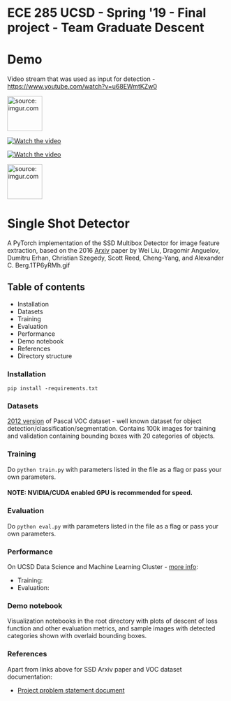 # ECE 285 UCSD - Spring '19 - Final project - Team Graduate Descent

# Demo
Video stream that was used as input for detection - https://www.youtube.com/watch?v=u68EWmtKZw0 

<a href="https://imgur.com/1TP6yRM"><img src="https://i.imgur.com/1TP6yRMh.gif" title="source: imgur.com"  width="80" height="80" /></a>

[![Watch the video](https://i.imgur.com/1TP6yRMh.gif)](https://imgur.com/GJDkbfu.gif)


[![Watch the video](https://imgur.com/vrdP6Qa.gif)](https://imgur.com/9hJaIPe)



[<a href="https://imgur.com/vrdP6Qa"><img src="https://imgur.com/vrdP6Qa.gif" title="source: imgur.com"  width="80" height="80" /></a>](https://imgur.com/9hJaIPe)

# Single Shot Detector 
A PyTorch implementation of the SSD Multibox Detector for image feature extraction, based on the 2016 [Arxiv](http://arxiv.org/abs/1512.02325) paper by Wei Liu, Dragomir Anguelov, Dumitru Erhan, Christian Szegedy, Scott Reed, Cheng-Yang, and Alexander C. Berg.1TP6yRMh.gif
## Table of contents
- Installation
- Datasets
- Training
- Evaluation
- Performance
- Demo notebook
- References
- Directory structure
### Installation
```pip install -requirements.txt```
### Datasets
[2012 version](http://host.robots.ox.ac.uk/pascal/VOC/voc2012/) of Pascal VOC dataset - well known dataset for object detection/classification/segmentation. Contains 100k images for training and validation containing bounding boxes with 20 categories of objects.
### Training
Do ```python train.py``` with parameters listed in the file as a flag or pass your own parameters.
#### NOTE: NVIDIA/CUDA enabled GPU is recommended for speed.
### Evaluation
Do ```python eval.py``` with parameters listed in the file as a flag or pass your own parameters.
### Performance <br>
On UCSD Data Science and Machine Learning Cluster - [more info](https://datahub.ucsd.edu/hub/login):
- Training:
- Evaluation:
### Demo notebook
Visualization notebooks in the root directory with plots of descent of loss function and other evaluation metrics, and sample images with detected categories shown with overlaid bounding boxes.
### References <br>
Apart from links above for SSD Arxiv paper and VOC dataset documentation:
- [Project problem statement document](https://www.charles-deledalle.fr/pages/files/ucsd_ece285_mlip/projectC_object_detection.pdf)
